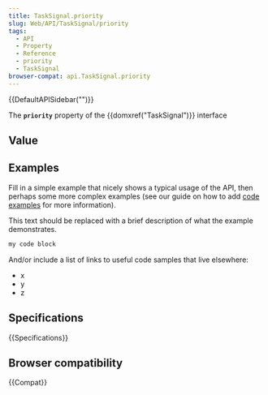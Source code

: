 ```yaml
---
title: TaskSignal.priority
slug: Web/API/TaskSignal/priority
tags:
  - API
  - Property
  - Reference
  - priority
  - TaskSignal
browser-compat: api.TaskSignal.priority
---
```

{{DefaultAPISidebar("")}}

The **`priority`** property of the {{domxref("TaskSignal")}} interface 

## Value



## Examples

Fill in a simple example that nicely shows a typical usage of the API, then perhaps some more complex examples (see our guide on how to add [code examples](/en-US/docs/MDN/Contribute/Structures/Code_examples) for more information).

This text should be replaced with a brief description of what the example demonstrates.

```js
my code block
```

And/or include a list of links to useful code samples that live elsewhere:

*   x
*   y
*   z

## Specifications

{{Specifications}}

## Browser compatibility

{{Compat}}


